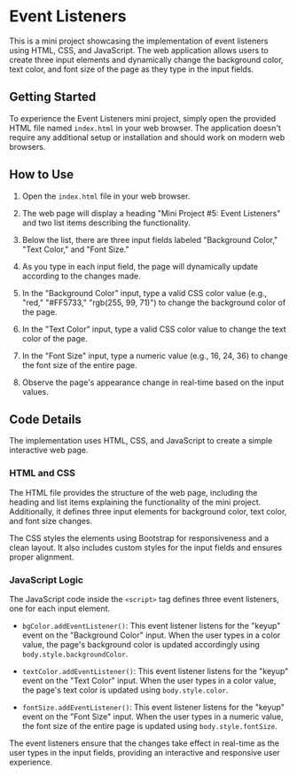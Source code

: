 # Event Listeners

This is a mini project showcasing the implementation of event listeners using HTML, CSS, and JavaScript. The web application allows users to create three input elements and dynamically change the background color, text color, and font size of the page as they type in the input fields.

## Getting Started

To experience the Event Listeners mini project, simply open the provided HTML file named `index.html` in your web browser. The application doesn't require any additional setup or installation and should work on modern web browsers.

## How to Use

1. Open the `index.html` file in your web browser.

2. The web page will display a heading "Mini Project #5: Event Listeners" and two list items describing the functionality.

3. Below the list, there are three input fields labeled "Background Color," "Text Color," and "Font Size."

4. As you type in each input field, the page will dynamically update according to the changes made.

5. In the "Background Color" input, type a valid CSS color value (e.g., "red," "#FF5733," "rgb(255, 99, 71)") to change the background color of the page.

6. In the "Text Color" input, type a valid CSS color value to change the text color of the page.

7. In the "Font Size" input, type a numeric value (e.g., 16, 24, 36) to change the font size of the entire page.

8. Observe the page's appearance change in real-time based on the input values.

## Code Details

The implementation uses HTML, CSS, and JavaScript to create a simple interactive web page.

### HTML and CSS

The HTML file provides the structure of the web page, including the heading and list items explaining the functionality of the mini project. Additionally, it defines three input elements for background color, text color, and font size changes.

The CSS styles the elements using Bootstrap for responsiveness and a clean layout. It also includes custom styles for the input fields and ensures proper alignment.

### JavaScript Logic

The JavaScript code inside the `<script>` tag defines three event listeners, one for each input element.

- `bgColor.addEventListener()`: This event listener listens for the "keyup" event on the "Background Color" input. When the user types in a color value, the page's background color is updated accordingly using `body.style.backgroundColor`.

- `textColor.addEventListener()`: This event listener listens for the "keyup" event on the "Text Color" input. When the user types in a color value, the page's text color is updated using `body.style.color`.

- `fontSize.addEventListener()`: This event listener listens for the "keyup" event on the "Font Size" input. When the user types in a numeric value, the font size of the entire page is updated using `body.style.fontSize`.

The event listeners ensure that the changes take effect in real-time as the user types in the input fields, providing an interactive and responsive user experience.
